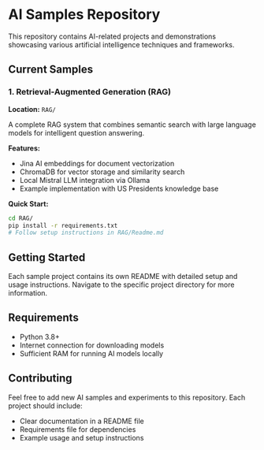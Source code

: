 # AI Samples Repository

This repository contains AI-related projects and demonstrations showcasing various artificial intelligence techniques and frameworks.

## Current Samples

### 1. Retrieval-Augmented Generation (RAG)

**Location:** `RAG/`

A complete RAG system that combines semantic search with large language models for intelligent question answering.

**Features:**

- Jina AI embeddings for document vectorization
- ChromaDB for vector storage and similarity search
- Local Mistral LLM integration via Ollama
- Example implementation with US Presidents knowledge base

**Quick Start:**

```bash
cd RAG/
pip install -r requirements.txt
# Follow setup instructions in RAG/Readme.md
```

## Getting Started

Each sample project contains its own README with detailed setup and usage instructions. Navigate to the specific project directory for more information.

## Requirements

- Python 3.8+
- Internet connection for downloading models
- Sufficient RAM for running AI models locally

## Contributing

Feel free to add new AI samples and experiments to this repository. Each project should include:

- Clear documentation in a README file
- Requirements file for dependencies
- Example usage and setup instructions

